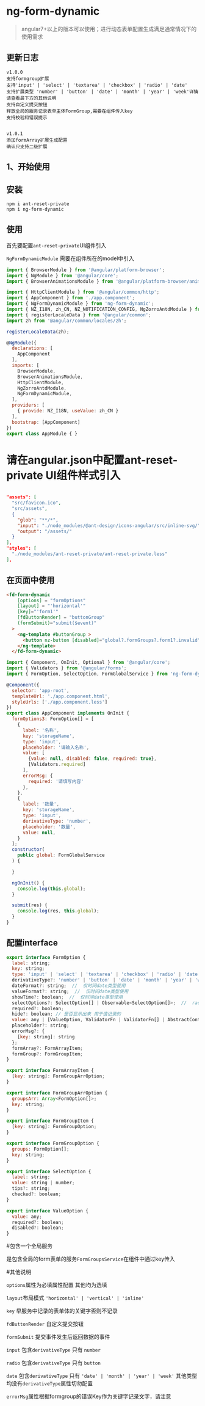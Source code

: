 
# ng-form-dynamic
> angular7+以上的版本可以使用；进行动态表单配置生成满足通常情况下的使用需求

## 更新日志


```
v1.0.0
支持formgroup扩展
支持'input' | 'select' | 'textarea' | 'checkbox' | 'radio' | 'date'
支持扩展类型 'number' | 'button' | 'date' | 'month' | 'year' | 'week'详情请查看最下方的其他说明
支持自定义提交按钮
释放全局的服务记录表单主体FormGroup,需要在组件传入key
支持校验和错误提示


v1.0.1
添加formArray扩展生成配置
确认只支持二级扩展
```


## 1、开始使用
## <a name="install">安装</a>

```
npm i ant-reset-private
npm i ng-form-dynamic
```

## <a name="use">使用</a>

首先要配置``ant-reset-private``UI组件引入

``NgFormDynamicModule`` 需要在组件所在的model中引入

```javascript
import { BrowserModule } from '@angular/platform-browser';
import { NgModule } from '@angular/core';
import { BrowserAnimationsModule } from '@angular/platform-browser/animations';

import { HttpClientModule } from '@angular/common/http';
import { AppComponent } from './app.component';
import { NgFormDynamicModule } from 'ng-form-dynamic';
import { NZ_I18N, zh_CN, NZ_NOTIFICATION_CONFIG, NgZorroAntdModule } from 'ant-reset-private';
import { registerLocaleData } from '@angular/common';
import zh from '@angular/common/locales/zh';

registerLocaleData(zh);

@NgModule({
  declarations: [
    AppComponent
  ],
  imports: [
    BrowserModule,
    BrowserAnimationsModule,
    HttpClientModule,
    NgZorroAntdModule,
    NgFormDynamicModule,
  ],
  providers: [
    { provide: NZ_I18N, useValue: zh_CN }
  ],
  bootstrap: [AppComponent]
})
export class AppModule { }

```

# 请在angular.json中配置ant-reset-private UI组件样式引入

```json

"assets": [
  "src/favicon.ico",
  "src/assets",
  {
    "glob": "**/*",
    "input": "./node_modules/@ant-design/icons-angular/src/inline-svg/",
    "output": "/assets/"
  }
],
"styles": [
  "./node_modules/ant-reset-private/ant-reset-private.less"
],
```

## <a name="used">在页面中使用</a>

```html
<fd-form-dynamic
    [options] = "formOptions"
    [layout] = "'horizontal'"
    [key]="'form1'"
    [fdButtonRender] = "buttonGroup"
    (formSubmit)="submit($event)"
  >
    <ng-template #buttonGroup >
      <button nz-button [disabled]="global?.formGroups?.form1?.invalid" nzType="primary">提交2</button>
    </ng-template>
  </fd-form-dynamic>
```

```javascript
import { Component, OnInit, Optional } from '@angular/core';
import { Validators } from '@angular/forms';
import { FormOption, SelectOption, FormGlobalService } from 'ng-form-dynamic';

@Component({
  selector: 'app-root',
  templateUrl: './app.component.html',
  styleUrls: ['./app.component.less']
})
export class AppComponent implements OnInit {
  formOptions3: FormOption[] = [
    {
      label: '名称',
      key: 'storageName',
      type: 'input',
      placeholder: '请输入名称',
      value: [
        {value: null, disabled: false, required: true},
        [Validators.required]
      ],
      errorMsg: {
        required: '请填写内容'
      },
    },
    {
      label: '数量',
      key: 'storageName',
      type: 'input',
      derivativeType: 'number',
      placeholder: '数量',
      value: null,
    }
  ];
  constructor(
    public global: FormGlobalService
  ) {

  }

  ngOnInit() {
    console.log(this.global);
  }

  submit(res) {
    console.log(res, this.global);
  }
}
```

## <a name="config">配置interface</a>

```javascript
export interface FormOption {
  label: string;
  key: string;
  type: 'input' | 'select' | 'textarea' | 'checkbox' | 'radio' | 'date';
  derivativeType?: 'number' | 'button' | 'date' | 'month' | 'year' | 'week';
  dateFormat?: string;  //  仅时间date类型使用
  valueFormat?: string;  //  仅时间date类型使用
  showTime?: boolean;  //  仅时间date类型使用
  selectOptions?: SelectOption[] | Observable<SelectOption[]>;  //  radio select checkbox 类型使用
  required?: boolean;
  hide?: boolean; // 是否显示出来 用于值记录的
  value: any | [ValueOption, ValidatorFn | ValidatorFn[] | AbstractControlOptions | null];
  placeholder?: string;
  errorMsg?: {
    [key: string]: string
  };
  formArray?: FormArrayItem;
  formGroup?: FormGroupItem;
}

export interface FormArrayItem {
  [key: string]: FormGroupArrOption;
}

export interface FormGroupArrOption {
  groupsArr: Array<FormOption[]>;
  key: string;
}

export interface FormGroupItem {
  [key: string]: FormGroupOption;
}

export interface FormGroupOption {
  groups: FormOption[];
  key: string;
}

export interface SelectOption {
  label: string;
  value: string | number;
  tips?: string;
  checked?: boolean;
}

export interface ValueOption {
  value: any;
  required?: boolean;
  disabled?: boolean;
}
```

#包含一个全局服务

是包含全局的form表单的服务``FormGroupsService``在组件中通过key传入

#其他说明

``options``属性为必填属性配置 其他均为选填

``layout``布局模式 ``'horizontal' | 'vertical' | 'inline'``

``key`` 早服务中记录的表单体的关键字否则不记录

``fdButtonRender`` 自定义提交按钮

``formSubmit`` 提交事件发生后返回数据的事件

``input`` 包含``derivativeType`` 只有 ``number``

``radio`` 包含``derivativeType`` 只有 ``button``

``date`` 包含``derivativeType`` 只有 ``'date' | 'month' | 'year' | 'week'``
其他类型均没有``derivativeType``属性切勿配置

``errorMsg``属性根据formgroup的错误Key作为关键字记录文字，请注意